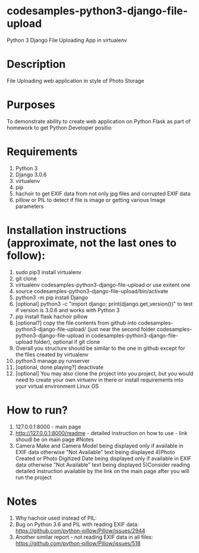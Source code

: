 # codesamples-python3-django-file-upload
Python 3 Django File Uploading App in virtualenv

# Description
File Uploading web application in style of Photo Storage

# Purposes
To demonstrate ability to create web application on Python Flask as part of homework to get Python Developer positio

# Requirements
1) Python 3
2) Django 3.0.6
3) virtualenv
4) pip
5) hachoir to get EXIF data from not only jpg files and corrupted EXIF data
6) pillow or PIL to detect if file is image or getting various Image parameters

# Installation instructions (approximate, not the last ones to follow):
1) sudo pip3 install virtualenv
2) git clone
3) virtualenv codesamples-python3-django-file-upload or use exitent one
4) source codesamples-python3-django-file-upload/bin/activate
5) python3 -m pip install Django
6) [optional] python3 -c "import django; print(django.get_version())" to test if version is 3.0.6 and works with Python 3
7) pip install flask hachoir pillow
8) [optional?] copy the file contents from github into codesamples-python3-django-file-upload/ (just near the second folder codesamples-python3-django-file-upload in codesamples-python3-django-file-upload folder), optional if git clone 
9) Overall you structure should be similar to the one in github except for the files created by virtualenv
10) python3 manage.py runserver
11) [optional, done playing?] deactivate
12) [optional] You may also clone the project into you project, but you would need to create your own virtuenv in there or install requirements into your virtual environment Linux OS

# How to run?
1) 127.0.0.1:8000 - main page
2) http://127.0.0.1:8000/readme - detailed instruction on how to use - link shoudl be on main page #Notes
3) Camera Make and Camera Model being displayed only if available in EXIF data otherwise "Not Available" text being displayed
4)Photo Created or Photo Digitized Date being displayed only if available in EXIF data otherwise "Not Available" text being displayed
5)Consider reading detailed instruction available by the link on the main page after you will run the project

# Notes
1) Why hachoir used instead of PIL:
2) Bug on Python 3.6 and PIL with reading EXIF data: https://github.com/python-pillow/Pillow/issues/2944
3) Another similar report - not reading EXIF data in all files: https://github.com/python-pillow/Pillow/issues/518
